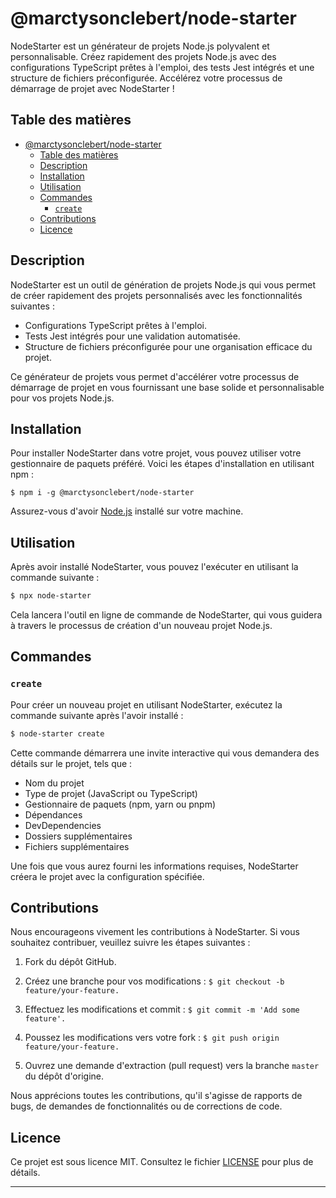 # @marctysonclebert/node-starter

NodeStarter est un générateur de projets Node.js polyvalent et personnalisable. Créez rapidement des projets Node.js avec des configurations TypeScript prêtes à l'emploi, des tests Jest intégrés et une structure de fichiers préconfigurée. Accélérez votre processus de démarrage de projet avec NodeStarter !

## Table des matières

- [@marctysonclebert/node-starter](#marctysonclebertnode-starter)
  - [Table des matières](#table-des-matières)
  - [Description](#description)
  - [Installation](#installation)
  - [Utilisation](#utilisation)
  - [Commandes](#commandes)
    - [`create`](#create)
  - [Contributions](#contributions)
  - [Licence](#licence)

## Description

NodeStarter est un outil de génération de projets Node.js qui vous permet de créer rapidement des projets personnalisés avec les fonctionnalités suivantes :

- Configurations TypeScript prêtes à l'emploi.
- Tests Jest intégrés pour une validation automatisée.
- Structure de fichiers préconfigurée pour une organisation efficace du projet.

Ce générateur de projets vous permet d'accélérer votre processus de démarrage de projet en vous fournissant une base solide et personnalisable pour vos projets Node.js.

## Installation

Pour installer NodeStarter dans votre projet, vous pouvez utiliser votre gestionnaire de paquets préféré. Voici les étapes d'installation en utilisant npm :

```
$ npm i -g @marctysonclebert/node-starter
```

Assurez-vous d'avoir [Node.js](https://nodejs.org) installé sur votre machine.

## Utilisation

Après avoir installé NodeStarter, vous pouvez l'exécuter en utilisant la commande suivante :

```bash
$ npx node-starter
```

Cela lancera l'outil en ligne de commande de NodeStarter, qui vous guidera à travers le processus de création d'un nouveau projet Node.js.

## Commandes

### `create`

Pour créer un nouveau projet en utilisant NodeStarter, exécutez la commande suivante après l'avoir installé :

```bash
$ node-starter create
```

Cette commande démarrera une invite interactive qui vous demandera des détails sur le projet, tels que :

- Nom du projet
- Type de projet (JavaScript ou TypeScript)
- Gestionnaire de paquets (npm, yarn ou pnpm)
- Dépendances
- DevDependencies
- Dossiers supplémentaires
- Fichiers supplémentaires

Une fois que vous aurez fourni les informations requises, NodeStarter créera le projet avec la configuration spécifiée.

## Contributions

Nous encourageons vivement les contributions à NodeStarter. Si vous souhaitez contribuer, veuillez suivre les étapes suivantes :

1. Fork du dépôt GitHub.
2. Créez une branche pour vos modifications : `$ git checkout -b feature/your-feature.`

3. Effectuez les modifications et commit : `$ git commit -m 'Add some feature'.`

4. Poussez les modifications vers votre fork : `$ git push origin feature/your-feature.`
5. Ouvrez une demande d'extraction (pull request) vers la branche `master` du dépôt d'origine.

Nous apprécions toutes les contributions, qu'il s'agisse de rapports de bugs, de demandes de fonctionnalités ou de corrections de code.

## Licence

Ce projet est sous licence MIT. Consultez le fichier [LICENSE](https://github.com/clebertmarctyson/NodeStarter/blob/master/LICENSE) pour plus de détails.

---
